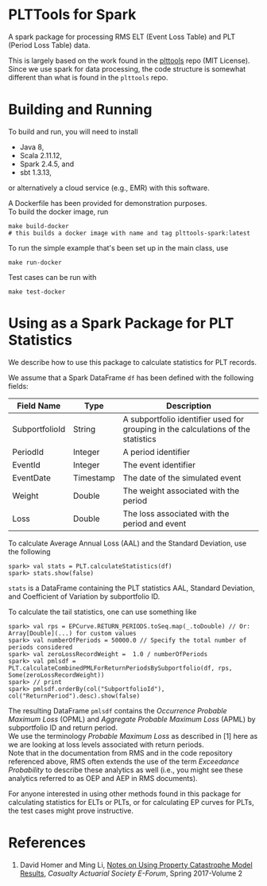 # PLTTools for Spark

A spark package for processing
RMS ELT (Event Loss Table) and PLT (Period Loss Table)
data.

This is largely based on the work found in the 
[plttools](https://github.com/RMS-Consulting/plttools)
repo (MIT License).  
Since we use spark for data processing, the 
code structure is somewhat different than what 
is found in the `plttools` repo.  

# Building and Running 

To build and run, you will need to install 

* Java 8, 
* Scala 2.11.12, 
* Spark 2.4.5, and 
* sbt 1.3.13, 

or alternatively a cloud service (e.g., EMR) with this software.  

A Dockerfile has been provided for demonstration purposes.  
To build the docker image, run 
```
make build-docker
# this builds a docker image with name and tag plttools-spark:latest
```
To run the simple example that's been set up in the main class, use 
```
make run-docker
```
Test cases can be run with 
```
make test-docker
```

# Using as a Spark Package for PLT Statistics

We describe how to use this package to calculate 
statistics for PLT records.

We assume that a Spark DataFrame `df` has been defined 
with the following fields: 

| Field Name     | Type      | Description                                                                       |
| -------------- | --------- | --------------------------------------------------------------------------------- |
| SubportfolioId | String    | A subportfolio identifier used for grouping in the calculations of the statistics |
| PeriodId       | Integer   | A period identifier                                                               |
| EventId        | Integer   | The event identifier                                                              |
| EventDate      | Timestamp | The date of the simulated event                                                   |
| Weight         | Double    | The weight associated with the period                                             |
| Loss           | Double    | The loss associated with the period and event                                     |

To calculate Average Annual Loss (AAL) and the Standard Deviation, use the following
```
spark> val stats = PLT.calculateStatistics(df)
spark> stats.show(false)
```

`stats` is a DataFrame containing the PLT statistics AAL, 
Standard Deviation, and Coefficient of Variation by subportfolio ID.  

To calculate the tail statistics, one can use something like 
```
spark> val rps = EPCurve.RETURN_PERIODS.toSeq.map(_.toDouble) // Or: Array[Double](...) for custom values
spark> val numberOfPeriods = 50000.0 // Specify the total number of periods considered
spark> val zeroLossRecordWeight =  1.0 / numberOfPeriods
spark> val pmlsdf = PLT.calculateCombinedPMLForReturnPeriodsBySubportfolio(df, rps, Some(zeroLossRecordWeight))
spark> // print
spark> pmlsdf.orderBy(col("SubportfolioId"), col("ReturnPeriod").desc).show(false)
```

The resulting DataFrame `pmlsdf` contains the _Occurrence Probable Maximum Loss_ (OPML) and
_Aggregate Probable Maximum Loss_ (APML) by subportfolio ID and return period.  
We use the terminology _Probable Maximum Loss_ as described in [1] here as 
we are looking at loss levels associated with return periods.  
Note that in the documentation from RMS and 
in the code repository referenced above, RMS often extends the use of the term 
_Exceedance Probability_ to describe these analytics as well 
(i.e., you might see these analytics referred to as OEP and AEP in RMS documents).

For anyone interested in using other methods found in this package 
for calculating statistics for ELTs or PLTs,
or for calculating EP curves for PLTs,
the test cases might prove instructive.

# References

1. David Homer and Ming Li, [Notes on Using Property Catastrophe Model Results](https://www.casact.org/sites/default/files/2021-02/2017_most-practical-paper_homer-li.pdf), _Casualty Actuarial Society E-Forum_, Spring 2017-Volume 2 